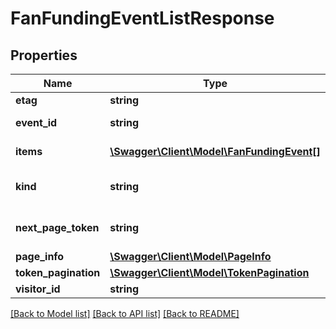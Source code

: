 # FanFundingEventListResponse

## Properties
Name | Type | Description | Notes
------------ | ------------- | ------------- | -------------
**etag** | **string** | Etag of this resource. | [optional] 
**event_id** | **string** | Serialized EventId of the request which produced this response. | [optional] 
**items** | [**\Swagger\Client\Model\FanFundingEvent[]**](FanFundingEvent.md) | A list of fan funding events that match the request criteria. | [optional] 
**kind** | **string** | Identifies what kind of resource this is. Value: the fixed string \&quot;youtube#fanFundingEventListResponse\&quot;. | [optional] [default to 'youtube#fanFundingEventListResponse']
**next_page_token** | **string** | The token that can be used as the value of the pageToken parameter to retrieve the next page in the result set. | [optional] 
**page_info** | [**\Swagger\Client\Model\PageInfo**](PageInfo.md) |  | [optional] 
**token_pagination** | [**\Swagger\Client\Model\TokenPagination**](TokenPagination.md) |  | [optional] 
**visitor_id** | **string** | The visitorId identifies the visitor. | [optional] 

[[Back to Model list]](../README.md#documentation-for-models) [[Back to API list]](../README.md#documentation-for-api-endpoints) [[Back to README]](../README.md)


